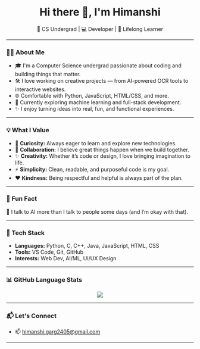 <h1 align="center">Hi there 👋, I'm Himanshi</h1>
<p align="center">🚀 CS Undergrad | 💻 Developer | 🌱 Lifelong Learner</p>

---

### 👨‍💻 About Me

- 🎓 I'm a Computer Science undergrad passionate about coding and building things that matter.
- 🛠️ I love working on creative projects — from AI-powered OCR tools to interactive websites.
- 🌐 Comfortable with Python, JavaScript, HTML/CSS, and more.
- 🎯 Currently exploring machine learning and full-stack development.
- ✨ I enjoy turning ideas into real, fun, and functional experiences.

---

### 💡 What I Value

- 🧠 **Curiosity:** Always eager to learn and explore new technologies.
- 🤝 **Collaboration:** I believe great things happen when we build together.
- ✨ **Creativity:** Whether it’s code or design, I love bringing imagination to life.
- ⚡ **Simplicity:** Clean, readable, and purposeful code is my goal.
- ❤️ **Kindness:** Being respectful and helpful is always part of the plan.

---

### 🤔 Fun Fact

🤖 I talk to AI more than I talk to people some days (and I’m okay with that).

---

### 🧠 Tech Stack

- **Languages:** Python, C, C++, Java, JavaScript, HTML, CSS
- **Tools:** VS Code, Git, GitHub
- **Interests:** Web Dev, AI/ML, UI/UX Design

---

### 📊 GitHub Language Stats

<p align="center">
  <img src="https://github-readme-stats.vercel.app/api/top-langs/?username=HimanshiGarg2405&layout=compact&theme=tokyonight" />
</p>

---

### 📬 Let's Connect

- 📫 [himanshi.garg2405@gmail.com](mailto:himanshi.garg2405@gmail.com)

---
